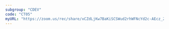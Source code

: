 ```yaml
---
subgroup: "CDEV"
code: "CT05"
myURL: "https://zoom.us/rec/share/xCZdLjKw7BaKiSCSWud2rhWFNcYd2c-AEcz_ZfLDE4IU8Be_DjP78Cj4J09iqH6b.oZ2d3GmvTvX2Sivs?startTime=1623820594000"
---
```


